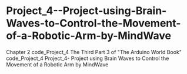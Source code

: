 # Project_4--Project-using-Brain-Waves-to-Control-the-Movement-of-a-Robotic-Arm-by-MindWave
Chapter 2 code_Project_4 The Third Part 3 of "The Arduino World Book" code_Project_4 Project_4- Project using Brain Waves to Control the Movement of a Robotic Arm by MindWave
